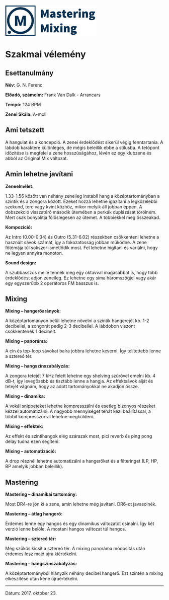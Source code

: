 ![](logo.png)

# Szakmai vélemény

## Esettanulmány

**Név:** G. N. Ferenc

**Előadó, számcím:** Frank Van Dalk - Arrancars

**Tempó:** 124 BPM

**Zenei Skála:** A-moll

## Ami tetszett  
  
A hangulat és a koncepció. A zenei érdeklődést sikerül végig fenntartania. A
lábdob karaktere különleges, de mégis beleillik ebbe a stílusba. A tetőpont
időzítése is megfelel a zene hosszúságához, lévén ez egy klubzene és abból az
Original Mix változat.

## Amin lehetne javítani  


**Zeneelmélet:**

1.33-1.56 között van néhány zeneileg instabil hang a középtartományban a szintik
és a zongora között. Ezeket hozzá lehetne igazítani a legközelebbi szekund, terc
vagy kvint közhöz, mikor melyik áll jobban éppen. A dobszekció visszatérő
második ütemében a perkák duplázását törölném. Mert csak bonyolítja fölöslegesen
az ütemet. A többiekkel meg összeakad.

**Kompozíció:**

Az Intro (0.00-0.34) és Outro (5.31-6.02) részekben csökkenteni lehetne a
használt sávok számát, így a fokozatosság jobban működne. A zene főtémája túl
sokszor ismétlődik most. Fel lehetne higítani és variálni, hogy ne legyen
annyira monoton.

**Sound design:**

A szubbasszus mellé tennék még egy oktávval magasabbat is, hogy több érdeklődést
adjon zeneileg. Ez lehetne egy sima háromszögjel vagy akár egy egyszerűbb 2
operátoros FM basszus is.

## Mixing

**Mixing – hangerőarányok:**

A középtartományon belül lehetne növelni a szintik hangerejét kb. 1-2
decibellel, a zongorát pedig 2-3 decibellel. A lábdobon viszont csökkentenék 1
decibelt.

**Mixing – panoráma:**

A cin és top-loop sávokat balra jobbra lehetne keverni. Így telítettebb lenne a
sztereó tér.

**Mixing – hangszínszabályzás:**

A zongora tetejét 7 kHz felett lehetne egy shelving szűrővel emelni kb. 4 dB-t,
így levegősebb és tisztább lenne a hangja. Az effektsávok alját és tetejét
vágnám, hogy az adott tartományokkal ne akadjon össze.

**Mixing – dinamika:**

A vokál snippeteket lehetne kompresszálni és esetleg bizonyos részeket kézzel
automatizálni. A nagyobb mennyiséget tehát kézi beállítással, a többit
kompresszorral lehetne megküldeni.

**Mixing – effektek:**

Az effekt és szintihangok elég szárazak most, pici reverb és ping pong delay
tudna ezen segíteni.

**Mixing – automatizáció:**

A drop résznél lehetne automatizálni a hangerőket és a filteringet (LP, HP, BP
amelyik jobban beleillik).

## Mastering

**Mastering – dinamikai tartomány:**

Most DR4-re jön ki a zene, amin lehetne még javítani. DR6-ot javasolnék.

**Mastering – átlag hangerő:**

Érdemes lenne egy hangos és egy dinamikus változatot csinálni. Így két verzió
lenne belőle. A mostani hangos változat túl hangos.

**Mastering – sztereó tér:**

Még szűkös kicsit a sztereó tér. A mixing panoráma módosítás után érdemes lesz
majd újra kiértékelni.

**Mastering – hangszínszabályzás:**

A középtartományból hiányzik néhány decibel hangerő. Ezt szintén a mixing
elkészítése után kéne újraértékelni.

----------

Dátum: 2017. október 23.
